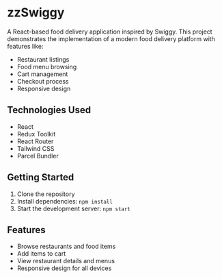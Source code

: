 # zzSwiggy

A React-based food delivery application inspired by Swiggy. This project demonstrates the implementation of a modern food delivery platform with features like:

- Restaurant listings
- Food menu browsing
- Cart management
- Checkout process
- Responsive design

## Technologies Used

- React
- Redux Toolkit
- React Router
- Tailwind CSS
- Parcel Bundler

## Getting Started

1. Clone the repository
2. Install dependencies: `npm install`
3. Start the development server: `npm start`

## Features

- Browse restaurants and food items
- Add items to cart
- View restaurant details and menus
- Responsive design for all devices 